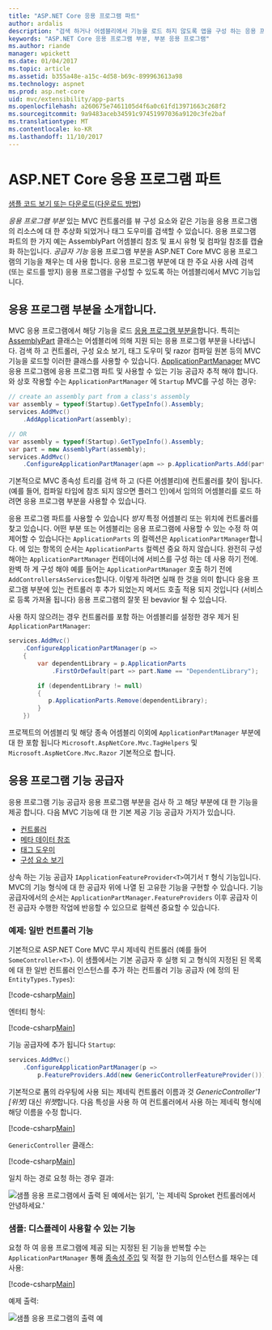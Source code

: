 ```yaml
---
title: "ASP.NET Core 응용 프로그램 파트"
author: ardalis
description: "검색 하거나 어셈블리에서 기능을 로드 하지 않도록 앱을 구성 하는 응용 프로그램의 리소스에 대해 abstrations 인 응용 프로그램 파트를 사용 하는 방법을 알아봅니다."
keywords: "ASP.NET Core 응용 프로그램 부분, 부분 응용 프로그램"
ms.author: riande
manager: wpickett
ms.date: 01/04/2017
ms.topic: article
ms.assetid: b355a48e-a15c-4d58-b69c-899963613a98
ms.technology: aspnet
ms.prod: asp.net-core
uid: mvc/extensibility/app-parts
ms.openlocfilehash: a260675e7461105d4f6a0c61fd13971663c268f2
ms.sourcegitcommit: 9a9483aceb34591c97451997036a9120c3fe2baf
ms.translationtype: MT
ms.contentlocale: ko-KR
ms.lasthandoff: 11/10/2017
---
```

# <a name="application-parts-in-aspnet-core"></a>ASP.NET Core 응용 프로그램 파트

[샘플 코드 보기 또는 다운로드](https://github.com/aspnet/Docs/tree/master/aspnetcore/mvc/advanced/app-parts/sample)([다운로드 방법](xref:tutorials/index#how-to-download-a-sample))

*응용 프로그램 부분* 있는 MVC 컨트롤러를 뷰 구성 요소와 같은 기능을 응용 프로그램의 리소스에 대 한 추상화 되었거나 태그 도우미를 검색할 수 있습니다. 응용 프로그램 파트의 한 가지 예는 AssemblyPart 어셈블리 참조 및 표시 유형 및 컴파일 참조를 캡슐화 하는입니다. *공급자 기능* 응용 프로그램 부분을 ASP.NET Core MVC 응용 프로그램의 기능을 채우는 데 사용 합니다. 응용 프로그램 부분에 대 한 주요 사용 사례 검색 (또는 로드를 방지) 응용 프로그램을 구성할 수 있도록 하는 어셈블리에서 MVC 기능입니다.

## <a name="introducing-application-parts"></a>응용 프로그램 부분을 소개합니다.

MVC 응용 프로그램에서 해당 기능을 로드 [응용 프로그램 부분을](/aspnet/core/api/microsoft.aspnetcore.mvc.applicationparts.applicationpart)합니다. 특히는 [AssemblyPart](/aspnet/core/api/microsoft.aspnetcore.mvc.applicationparts.assemblypart#Microsoft_AspNetCore_Mvc_ApplicationParts_AssemblyPart) 클래스는 어셈블리에 의해 지원 되는 응용 프로그램 부분을 나타냅니다. 검색 하 고 컨트롤러, 구성 요소 보기, 태그 도우미 및 razor 컴파일 원본 등의 MVC 기능을 로드할 이러한 클래스를 사용할 수 있습니다. [ApplicationPartManager](/aspnet/core/api/microsoft.aspnetcore.mvc.applicationparts.applicationpartmanager) MVC 응용 프로그램에 응용 프로그램 파트 및 사용할 수 있는 기능 공급자 추적 해야 합니다. 와 상호 작용할 수는 `ApplicationPartManager` 에 `Startup` MVC를 구성 하는 경우:

```csharp
// create an assembly part from a class's assembly
var assembly = typeof(Startup).GetTypeInfo().Assembly;
services.AddMvc()
    .AddApplicationPart(assembly);

// OR
var assembly = typeof(Startup).GetTypeInfo().Assembly;
var part = new AssemblyPart(assembly);
services.AddMvc()
    .ConfigureApplicationPartManager(apm => p.ApplicationParts.Add(part));
```

기본적으로 MVC 종속성 트리를 검색 하 고 (다른 어셈블리)에 컨트롤러를 찾이 됩니다. (예를 들어, 컴파일 타임에 참조 되지 않으면 플러그 인)에서 임의의 어셈블리를 로드 하려면 응용 프로그램 부분을 사용할 수 있습니다.

응용 프로그램 파트를 사용할 수 있습니다 *방지* 특정 어셈블리 또는 위치에 컨트롤러를 찾고 있습니다. 어떤 부분 또는 어셈블리는 응용 프로그램에 사용할 수 있는 수정 하 여 제어할 수 있습니다는 `ApplicationParts` 의 컬렉션은 `ApplicationPartManager`합니다. 에 있는 항목의 순서는 `ApplicationParts` 컬렉션 중요 하지 않습니다. 완전히 구성 해야는 `ApplicationPartManager` 컨테이너에 서비스를 구성 하는 데 사용 하기 전에. 완벽 하 게 구성 해야 예를 들어는 `ApplicationPartManager` 호출 하기 전에 `AddControllersAsServices`합니다. 이렇게 하려면 실패 한 것을 의미 합니다 응용 프로그램 부분에 있는 컨트롤러 후 추가 되었는지 메서드 호출 적용 되지 것입니다 (서비스로 등록 가져올 됩니다) 응용 프로그램의 잘못 된 bevavior 될 수 있습니다.

사용 하지 않으려는 경우 컨트롤러를 포함 하는 어셈블리를 설정한 경우 제거 된 `ApplicationPartManager`:

```csharp
services.AddMvc()
    .ConfigureApplicationPartManager(p =>
    {
        var dependentLibrary = p.ApplicationParts
            .FirstOrDefault(part => part.Name == "DependentLibrary");

        if (dependentLibrary != null)
        {
           p.ApplicationParts.Remove(dependentLibrary);
        }
    })
```

프로젝트의 어셈블리 및 해당 종속 어셈블리 이외에 `ApplicationPartManager` 부분에 대 한 포함 됩니다 `Microsoft.AspNetCore.Mvc.TagHelpers` 및 `Microsoft.AspNetCore.Mvc.Razor` 기본적으로 합니다.

## <a name="application-feature-providers"></a>응용 프로그램 기능 공급자

응용 프로그램 기능 공급자 응용 프로그램 부분을 검사 하 고 해당 부분에 대 한 기능을 제공 합니다. 다음 MVC 기능에 대 한 기본 제공 기능 공급자 가지가 있습니다.

* [컨트롤러](https://docs.microsoft.com/aspnet/core/api/microsoft.aspnetcore.mvc.controllers.controllerfeatureprovider)
* [메타 데이터 참조](https://docs.microsoft.com/aspnet/core/api/microsoft.aspnetcore.mvc.razor.compilation.metadatareferencefeatureprovider)
* [태그 도우미](https://docs.microsoft.com/aspnet/core/api/microsoft.aspnetcore.mvc.razor.taghelpers.taghelperfeatureprovider)
* [구성 요소 보기](https://docs.microsoft.com/aspnet/core/api/microsoft.aspnetcore.mvc.viewcomponents.viewcomponentfeatureprovider)

상속 하는 기능 공급자 `IApplicationFeatureProvider<T>`여기서 `T` 형식 기능입니다. MVC의 기능 형식에 대 한 공급자 위에 나열 된 고유한 기능을 구현할 수 있습니다. 기능 공급자에서의 순서는 `ApplicationPartManager.FeatureProviders` 이후 공급자 이전 공급자 수행한 작업에 반응할 수 있으므로 컬렉션 중요할 수 있습니다.

### <a name="sample-generic-controller-feature"></a>예제: 일반 컨트롤러 기능

기본적으로 ASP.NET Core MVC 무시 제네릭 컨트롤러 (예를 들어 `SomeController<T>`). 이 샘플에서는 기본 공급자 후 실행 되 고 형식의 지정된 된 목록에 대 한 일반 컨트롤러 인스턴스를 추가 하는 컨트롤러 기능 공급자 (에 정의 된 `EntityTypes.Types`):

[!code-csharp[Main](./app-parts/sample/AppPartsSample/GenericControllerFeatureProvider.cs?highlight=13&range=18-36)]

엔터티 형식:

[!code-csharp[Main](./app-parts/sample/AppPartsSample/Model/EntityTypes.cs?range=6-16)]

기능 공급자에 추가 됩니다 `Startup`:

```csharp
services.AddMvc()
    .ConfigureApplicationPartManager(p => 
        p.FeatureProviders.Add(new GenericControllerFeatureProvider()));
```

기본적으로 폼의 라우팅에 사용 되는 제네릭 컨트롤러 이름과 것 *GenericController'1 [위젯]* 대신 *위젯*합니다. 다음 특성을 사용 하 여 컨트롤러에서 사용 하는 제네릭 형식에 해당 이름을 수정 합니다.

[!code-csharp[Main](./app-parts/sample/AppPartsSample/GenericControllerNameConvention.cs)]

`GenericController` 클래스:

[!code-csharp[Main](./app-parts/sample/AppPartsSample/GenericController.cs?highlight=5-6)]

일치 하는 경로 요청 하는 경우 결과:

![샘플 응용 프로그램에서 출력 된 예에서는 읽기, '는 제네릭 Sproket 컨트롤러에서 안녕하세요.'](app-parts/_static/generic-controller.png)

### <a name="sample-display-available-features"></a>샘플: 디스플레이 사용할 수 있는 기능

요청 하 여 응용 프로그램에 제공 되는 지정된 된 기능을 반복할 수는 `ApplicationPartManager` 통해 [종속성 주입](../../fundamentals/dependency-injection.md) 및 적절 한 기능의 인스턴스를 채우는 데 사용:

[!code-csharp[Main](./app-parts/sample/AppPartsSample/Controllers/FeaturesController.cs?highlight=16,25-27)]

예제 출력:

![샘플 응용 프로그램의 출력 예](app-parts/_static/available-features.png)
